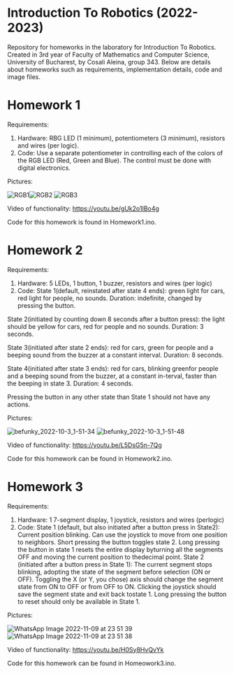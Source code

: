 # Introduction To Robotics (2022-2023)

Repository for homeworks in the laboratory for Introduction To Robotics. 
Created in 3rd year of Faculty of Mathematics and Computer Science, University of Bucharest, by Cosali Aleina, group 343.
Below are details about homeworks such as requirements, implementation details, code and image files.

# Homework 1

  Requirements:
1. Hardware: RBG  LED  (1  minimum),  potentiometers  (3  minimum), resistors and wires (per logic).
2. Code: Use a separate potentiometer in controlling each of the colors of the RGB LED (Red, Green and Blue). The control must be done with digital electronics.

  Pictures:
  
![RGB1](https://user-images.githubusercontent.com/62470536/197416807-4a800053-9f1e-46af-a24d-885fa89930fd.jpg)![RGB2](https://user-images.githubusercontent.com/62470536/197416810-9c384495-800a-42d5-9f68-7837fab4086b.jpg)        ![RGB3](https://user-images.githubusercontent.com/62470536/197416830-c65df0a2-1875-4a9b-a670-417d5c909346.jpg)

  Video of functionality:  https://youtu.be/gUk2o1IBo4g
  
  Code for this homework is found in Homework1.ino.

# Homework 2 

  Requirements:
1. Hardware: 5 LEDs, 1 button, 1 buzzer, resistors and wires (per logic)
2. Code: 
  State 1(default, reinstated after state 4 ends): green light for cars, red light for people,  no sounds. Duration: indefinite, changed by pressing the button.
  
  State 2(initiated by counting down 8 seconds after a button press): the light should be yellow  for cars, red for people and no sounds. Duration: 3 seconds.
  
  State 3(initiated after state 2 ends): red for cars, green for people and a beeping sound from the buzzer at a constant interval. Duration: 8 seconds.
  
  State 4(initiated after state 3 ends): red for cars, blinking greenfor people and a beeping sound from the buzzer, at a constant in-terval, faster than the beeping in state 3. Duration: 4 seconds.
  
  Pressing the button in any other state than State 1 should not have any actions.
  
  Pictures:
  
  ![befunky_2022-10-3_1-51-34](https://user-images.githubusercontent.com/62470536/199363300-04b53375-de91-41c8-99b1-2704c2f2f6bb.jpg)   ![befunky_2022-10-3_1-51-48](https://user-images.githubusercontent.com/62470536/199363319-35ce3792-a937-4f6b-b503-dba9b5a4aa9b.jpg)

  Video of functionality: https://youtu.be/L5DsG5n-7Qg
  
  Code for this homework can be found in Homework2.ino.
  
  # Homework 3
  
  Requirements:
1. Hardware:  1  7-segment  display,  1  joystick,  resistors  and  wires  (perlogic)
2. Code: 
  State  1 (default,  but  also  initiated  after  a  button  press  in  State2):  Current  position  blinking. Can use the joystick to move from one position to  neighbors. Short pressing the button toggles state 2. Long pressing the button in state 1 resets the entire display byturning all the segments OFF and moving the current position to thedecimal point.
  State  2 (initiated  after  a  button  press  in  State  1): The current segment stops blinking, adopting the state of the segment before selection (ON or OFF). Toggling the X (or Y, you chose) axis should change the segment state from ON to OFF or from OFF to ON. Clicking the joystick should save the segment state and exit back tostate 1.
  Long pressing the button to reset should only be available in State 1.
  
  Pictures:
  
  ![WhatsApp Image 2022-11-09 at 23 51 39](https://user-images.githubusercontent.com/62470536/200949870-dfa4901e-15da-452e-8b23-ddd81bda899c.jpg)   ![WhatsApp Image 2022-11-09 at 23 51 38](https://user-images.githubusercontent.com/62470536/200949888-b227de74-3229-4a07-a8a1-d5247caf3215.jpg)

  Video of functionality: https://youtu.be/H0Sy8HvQvYk
  
  Code for this homework can be found in Homeowork3.ino.
  
    
    
  
  
